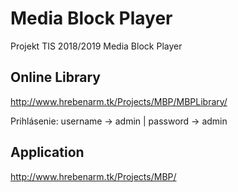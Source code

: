 # Media Block Player
Projekt TIS 2018/2019 Media Block Player


## Online Library

http://www.hrebenarm.tk/Projects/MBP/MBPLibrary/

Prihlásenie: username -> admin | password -> admin

## Application

http://www.hrebenarm.tk/Projects/MBP/
